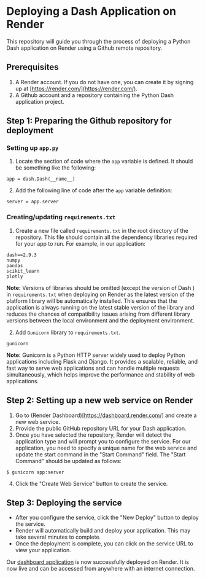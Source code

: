 # Deploying a Dash Application on Render

This repository will guide you through the process of deploying a Python Dash application on Render using a Github remote repository.

## Prerequisites
1. A Render account. If you do not have one, you can create it by signing up at [https://render.com/](https://render.com/).
2. A Github account and a repository containing the Python Dash application project.

## Step 1: Preparing the Github repository for deployment
### Setting up `app.py`
1. Locate the section of code where the `app` variable is defined. It should be something like the following:

```
app = dash.Dash(__name__)
```

2. Add the following line of code after the `app` variable definition:

```
server = app.server
```

### Creating/updating `requirements.txt`
1. Create a new file called `requirements.txt` in the root directory of the repository. This file should contain all the dependency libraries required for your app to run. For example, in our application:

```
dash==2.9.3
numpy
pandas
scikit_learn
plotly
```

**Note:** Versions of libraries should be omitted (except the version of Dash ) in `requirements.txt` when deploying on Render as the latest version of the platform library will be automatically installed. This ensures that the application is always running on the latest stable version of the library and reduces the chances of compatibility issues arising from different library versions between the local environment and the deployment environment.

2. Add `Gunicorn` library to `requirements.txt`. 

```
gunicorn
```

**Note:** Gunicorn is a Python HTTP server widely used to deploy Python applications including Flask and Django. It provides a scalable, reliable, and fast way to serve web applications and can handle multiple requests simultaneously, which helps improve the performance and stability of web applications.

## Step 2: Setting up a new web service on Render
1. Go to (Render Dashboard)[https://dashboard.render.com/] and create a new web service.
2. Provide the public GitHub repository URL for your Dash application.
3. Once you have selected the repository, Render will detect the application type and will prompt you to configure the service. For our application, you need to specify a unique name for the web service and update the start command in the  "Start Command" field. The "Start Command" should be updated as follows:

```
$ gunicorn app:server
```

4. Click the "Create Web Service" button to create the service.

## Step 3: Deploying the service
* After you configure the service, click the "New Deploy" button to deploy the service.
* Render will automatically build and deploy your application. This may take several minutes to complete.
* Once the deployment is complete, you can click on the service URL to view your application.

Our [dashboard application](https://wine-quality-dashboard-app.onrender.com) is now successfully deployed on Render. It is now live and can be accessed from anywhere with an internet connection.








